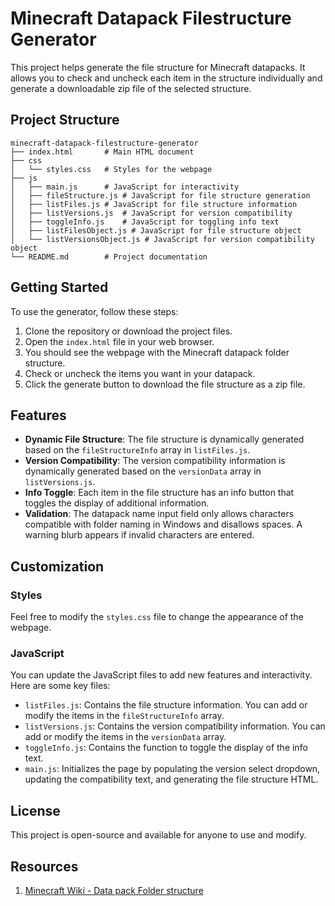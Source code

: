 # Minecraft Datapack Filestructure Generator

This project helps generate the file structure for Minecraft datapacks. It allows you to check and uncheck each item in the structure individually and generate a downloadable zip file of the selected structure.

## Project Structure

```
minecraft-datapack-filestructure-generator
├── index.html       # Main HTML document
├── css
│   └── styles.css   # Styles for the webpage
├── js
│   ├── main.js      # JavaScript for interactivity
│   ├── fileStructure.js # JavaScript for file structure generation
│   ├── listFiles.js # JavaScript for file structure information
│   ├── listVersions.js  # JavaScript for version compatibility
│   ├── toggleInfo.js    # JavaScript for toggling info text
│   ├── listFilesObject.js # JavaScript for file structure object
│   └── listVersionsObject.js # JavaScript for version compatibility object
└── README.md        # Project documentation
```

## Getting Started

To use the generator, follow these steps:

1. Clone the repository or download the project files.
2. Open the `index.html` file in your web browser.
3. You should see the webpage with the Minecraft datapack folder structure.
4. Check or uncheck the items you want in your datapack.
5. Click the generate button to download the file structure as a zip file.

## Features

- **Dynamic File Structure**: The file structure is dynamically generated based on the `fileStructureInfo` array in `listFiles.js`.
- **Version Compatibility**: The version compatibility information is dynamically generated based on the `versionData` array in `listVersions.js`.
- **Info Toggle**: Each item in the file structure has an info button that toggles the display of additional information.
- **Validation**: The datapack name input field only allows characters compatible with folder naming in Windows and disallows spaces. A warning blurb appears if invalid characters are entered.

## Customization

### Styles

Feel free to modify the `styles.css` file to change the appearance of the webpage.

### JavaScript

You can update the JavaScript files to add new features and interactivity. Here are some key files:

- `listFiles.js`: Contains the file structure information. You can add or modify the items in the `fileStructureInfo` array.
- `listVersions.js`: Contains the version compatibility information. You can add or modify the items in the `versionData` array.
- `toggleInfo.js`: Contains the function to toggle the display of the info text.
- `main.js`: Initializes the page by populating the version select dropdown, updating the compatibility text, and generating the file structure HTML.

## License

This project is open-source and available for anyone to use and modify.

## Resources

1. [Minecraft Wiki - Data pack Folder structure](https://minecraft.wiki/w/Data_pack#Folder_structure)